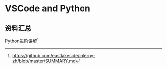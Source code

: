 # VSCode and Python

## 资料汇总

Python进阶讲解[^1]

[^1]: https://github.com/eastlakeside/interpy-zh/blob/master/SUMMARY.md
